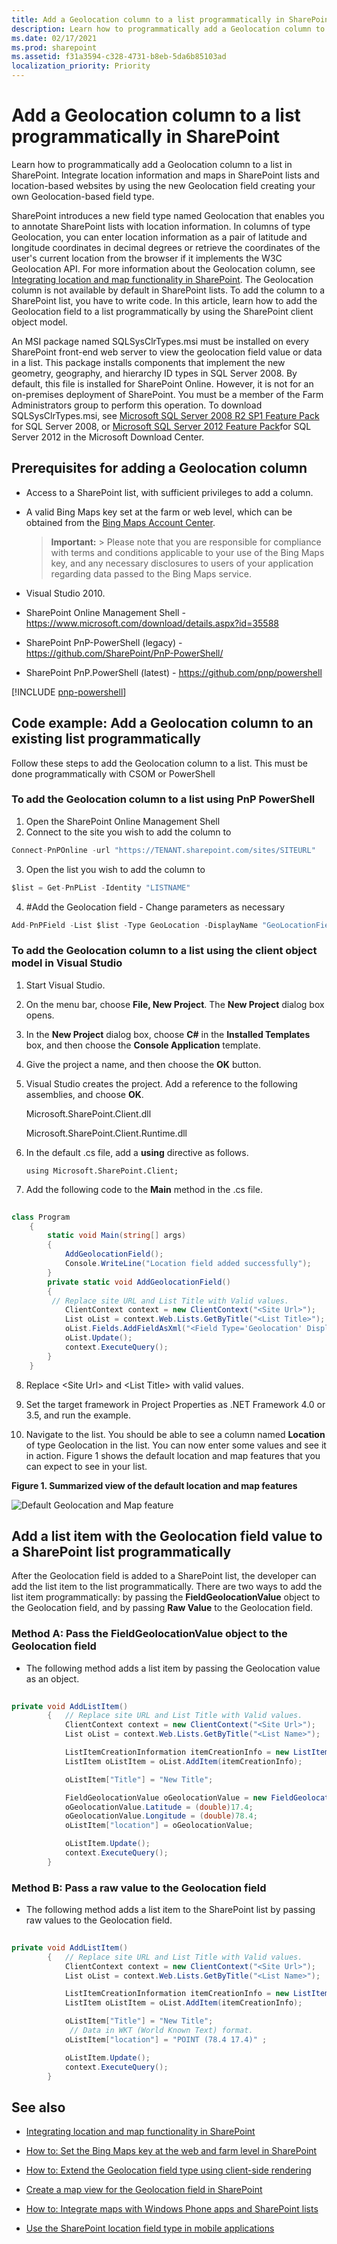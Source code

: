 ```yaml
---
title: Add a Geolocation column to a list programmatically in SharePoint
description: Learn how to programmatically add a Geolocation column to a list in SharePoint. Integrate location information and maps in SharePoint lists and location-based websites by using the new Geolocation field creating your own Geolocation-based field type.
ms.date: 02/17/2021
ms.prod: sharepoint
ms.assetid: f31a3594-c328-4731-b8eb-5da6b85103ad
localization_priority: Priority
---
```

# Add a Geolocation column to a list programmatically in SharePoint

Learn how to programmatically add a Geolocation column to a list in SharePoint. Integrate location information and maps in SharePoint lists and location-based websites by using the new Geolocation field creating your own Geolocation-based field type.

SharePoint introduces a new field type named Geolocation that enables you to annotate SharePoint lists with location information. In columns of type Geolocation, you can enter location information as a pair of latitude and longitude coordinates in decimal degrees or retrieve the coordinates of the user's current location from the browser if it implements the W3C Geolocation API. For more information about the Geolocation column, see [Integrating location and map functionality in SharePoint](integrating-location-and-map-functionality-in-sharepoint.md). The Geolocation column is not available by default in SharePoint lists. To add the column to a SharePoint list, you have to write code. In this article, learn how to add the Geolocation field to a list programmatically by using the SharePoint client object model.
  
    
    

An MSI package named SQLSysClrTypes.msi must be installed on every SharePoint front-end web server to view the geolocation field value or data in a list. This package installs components that implement the new geometry, geography, and hierarchy ID types in SQL Server 2008. By default, this file is installed for SharePoint Online. However, it is not for an on-premises deployment of SharePoint. You must be a member of the Farm Administrators group to perform this operation. To download SQLSysClrTypes.msi, see  [Microsoft SQL Server 2008 R2 SP1 Feature Pack](https://www.microsoft.com/download/details.aspx?id=26728) for SQL Server 2008, or [Microsoft SQL Server 2012 Feature Pack](https://www.microsoft.com/download/details.aspx?id=29065)for SQL Server 2012 in the Microsoft Download Center.
## Prerequisites for adding a Geolocation column
<a name="SP15addgeo_prereq"> </a>


  
    
    

- Access to a SharePoint list, with sufficient privileges to add a column.
    
  
- A valid Bing Maps key set at the farm or web level, which can be obtained from the  [Bing Maps Account Center](https://www.bingmapsportal.com/).
    
    > **Important:**
      > Please note that you are responsible for compliance with terms and conditions applicable to your use of the Bing Maps key, and any necessary disclosures to users of your application regarding data passed to the Bing Maps service. 
- Visual Studio 2010.
- SharePoint Online Management Shell - https://www.microsoft.com/download/details.aspx?id=35588 
- SharePoint PnP-PowerShell (legacy) - https://github.com/SharePoint/PnP-PowerShell/
- SharePoint PnP.PowerShell (latest) - https://github.com/pnp/powershell
    
[!INCLUDE [pnp-powershell](../../includes/snippets/open-source/pnp-powershell.md)]

## Code example: Add a Geolocation column to an existing list programmatically
<a name="SP15addgeo_addcolumn"> </a>

Follow these steps to add the Geolocation column to a list. This must be done programmatically with CSOM or PowerShell
  
### To add the Geolocation column to a list using PnP PowerShell
1. Open the SharePoint Online Management Shell
2. Connect to the site you wish to add the column to
```cs
Connect-PnPOnline -url "https://TENANT.sharepoint.com/sites/SITEURL"
``` 
3. Open the list you wish to add the column to
```cs
$list = Get-PnPList -Identity "LISTNAME"
``` 
4. #Add the Geolocation field - Change parameters as necessary
```cs
Add-PnPField -List $list -Type GeoLocation -DisplayName "GeoLocationField" -InternalName "GeoLocationField" -AddToDefaultView -Required
``` 


    

### To add the Geolocation column to a list using the client object model in Visual Studio


1. Start Visual Studio.
    
  
2. On the menu bar, choose **File, New Project**. The **New Project** dialog box opens.
    
  
3. In the **New Project** dialog box, choose **C#** in the **Installed Templates** box, and then choose the **Console Application** template.
    
  
4. Give the project a name, and then choose the **OK** button.
    
  
5. Visual Studio creates the project. Add a reference to the following assemblies, and choose **OK**.
    
    Microsoft.SharePoint.Client.dll
    
    Microsoft.SharePoint.Client.Runtime.dll
    
  
6. In the default .cs file, add a **using** directive as follows.
    
     `using Microsoft.SharePoint.Client;`
    
  
7. Add the following code to the **Main** method in the .cs file.
    
```cs
  
class Program
    {
        static void Main(string[] args)
        {
            AddGeolocationField();
            Console.WriteLine("Location field added successfully");
        }
        private static void AddGeolocationField()
        { 
         // Replace site URL and List Title with Valid values.
            ClientContext context = new ClientContext("<Site Url>"); 
            List oList = context.Web.Lists.GetByTitle("<List Title>");
            oList.Fields.AddFieldAsXml("<Field Type='Geolocation' DisplayName='Location'/>",true, AddFieldOptions.AddToAllContentTypes);                                        
            oList.Update();
            context.ExecuteQuery();
        } 
    }
```

8. Replace \<Site Url\> and \<List Title\> with valid values.
    
  
9.  Set the target framework in Project Properties as .NET Framework 4.0 or 3.5, and run the example.
    
  
10. Navigate to the list. You should be able to see a column named **Location** of type Geolocation in the list. You can now enter some values and see it in action. Figure 1 shows the default location and map features that you can expect to see in your list.
    
   **Figure 1. Summarized view of the default location and map features**

  

  ![Default Geolocation and Map feature](../images/SP15Con_HowToAddGeolocationColumnUpdated_Fig1.png)
  

  

  

## Add a list item with the Geolocation field value to a SharePoint list programmatically
<a name="SP15addgeo_addlistitem"> </a>

After the Geolocation field is added to a SharePoint list, the developer can add the list item to the list programmatically. There are two ways to add the list item programmatically: by passing the **FieldGeolocationValue** object to the Geolocation field, and by passing **Raw Value** to the Geolocation field.
  
    
    

### Method A: Pass the FieldGeolocationValue object to the Geolocation field


- The following method adds a list item by passing the Geolocation value as an object.
    
```cs
  
private void AddListItem()
        {   // Replace site URL and List Title with Valid values.
            ClientContext context = new ClientContext("<Site Url>");
            List oList = context.Web.Lists.GetByTitle("<List Name>");

            ListItemCreationInformation itemCreationInfo = new ListItemCreationInformation();
            ListItem oListItem = oList.AddItem(itemCreationInfo);

            oListItem["Title"] = "New Title";

            FieldGeolocationValue oGeolocationValue = new FieldGeolocationValue();
            oGeolocationValue.Latitude = (double)17.4;
            oGeolocationValue.Longitude = (double)78.4;
            oListItem["location"] = oGeolocationValue;

            oListItem.Update();
            context.ExecuteQuery();
        }

```


### Method B: Pass a raw value to the Geolocation field


- The following method adds a list item to the SharePoint list by passing raw values to the Geolocation field.
    
```cs
  
private void AddListItem()
        {   // Replace site URL and List Title with Valid values.
            ClientContext context = new ClientContext("<Site Url>");
            List oList = context.Web.Lists.GetByTitle("<List Name>");

            ListItemCreationInformation itemCreationInfo = new ListItemCreationInformation();
            ListItem oListItem = oList.AddItem(itemCreationInfo);

            oListItem["Title"] = "New Title";
             // Data in WKT (World Known Text) format.
            oListItem["location"] = "POINT (78.4 17.4)" ; 

            oListItem.Update();
            context.ExecuteQuery();
        }

```


## See also
<a name="SP15addgeo_addlresources"> </a>


-  [Integrating location and map functionality in SharePoint](integrating-location-and-map-functionality-in-sharepoint.md)
    
  
-  [How to: Set the Bing Maps key at the web and farm level in SharePoint](how-to-set-the-bing-maps-key-at-the-web-and-farm-level-in-sharepoint.md)
    
  
-  [How to: Extend the Geolocation field type using client-side rendering](how-to-extend-the-geolocation-field-type-using-client-side-rendering.md)
    
  
-  [Create a map view for the Geolocation field in SharePoint](create-a-map-view-for-the-geolocation-field-in-sharepoint.md)
    
  
-  [How to: Integrate maps with Windows Phone apps and SharePoint lists](how-to-integrate-maps-with-windows-phone-apps-and-sharepoint-lists.md)
    
  
-  [Use the SharePoint location field type in mobile applications](https://technet.microsoft.com/library/fp161355%28v=office.15%29.aspx)
    
  

